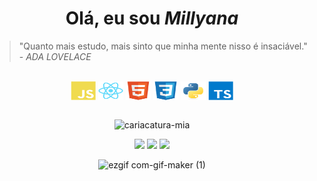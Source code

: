 <div align="center">
<h1> Olá, eu sou <i>Millyana</i></h1>
</div>

> "Quanto mais estudo, mais sinto que minha mente nisso é insaciável." 
    - <i>ADA LOVELACE</i>


<div align= "center" style="display: inline_block"><br>
  <img align="center" alt="Millyana-Js" height="30" width="40" src="https://raw.githubusercontent.com/devicons/devicon/master/icons/javascript/javascript-plain.svg">
  <img align="center" alt="Millyana-React" height="30" width="40" src="https://raw.githubusercontent.com/devicons/devicon/master/icons/react/react-original.svg">
  <img align="center" alt="Millyana-HTML" height="30" width="40" src="https://raw.githubusercontent.com/devicons/devicon/master/icons/html5/html5-original.svg">
  <img align="center" alt="Millyana-CSS" height="30" width="40" src="https://raw.githubusercontent.com/devicons/devicon/master/icons/css3/css3-original.svg">
  <img align="center" alt="Millyana-Python" height="30" width="40" src="https://raw.githubusercontent.com/devicons/devicon/master/icons/python/python-original.svg">
  <img align="center" alt="Millyana-Ts" height="30" width="40" src="https://raw.githubusercontent.com/devicons/devicon/master/icons/typescript/typescript-plain.svg">
</div></br>

<div align= "center">
 
  
 ![cariacatura-mia](https://user-images.githubusercontent.com/104023907/184911014-9c0d0324-fa3c-49a5-8ccf-3c30e01bd9a7.jpg)

 </div>
<div align= "center">
  
  <a href="https://instagram.com/millyanasg" target="_blank"><img src="https://img.shields.io/badge/-Instagram-%23E4405F?style=for-the-badge&logo=instagram&logoColor=white" target="_blank"></a>
  <a href="mailto: millyanasg@gmail.com"><img src="https://img.shields.io/badge/-Gmail-%23333?style=for-the-badge&logo=gmail&logoColor=white" target="_blank"></a>
  <a href="https://www.linkedin.com/in/millyanasg" target="_blank"><img src="https://img.shields.io/badge/-LinkedIn-%230077B5?style=for-the-badge&logo=linkedin&logoColor=white" target="_blank"></a>
 
</div>

<div align= "center">

![ezgif com-gif-maker (1)](https://user-images.githubusercontent.com/104023907/185979327-e4b4e480-4ea0-42d1-923e-63a8e591ead4.gif)
</div>
